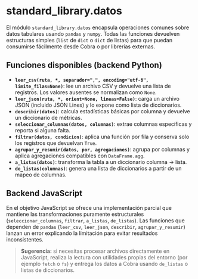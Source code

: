 # standard_library.datos

El módulo `standard_library.datos` encapsula operaciones comunes sobre datos tabulares usando `pandas` y `numpy`. Todas las funciones devuelven estructuras simples (`list` de `dict` o `dict` de listas) para que puedan consumirse fácilmente desde Cobra o por librerías externas.

## Funciones disponibles (backend Python)

- **`leer_csv(ruta, *, separador=",", encoding="utf-8", limite_filas=None)`**: lee un archivo CSV y devuelve una lista de registros. Los valores ausentes se normalizan como `None`.
- **`leer_json(ruta, *, orient=None, lineas=False)`**: carga un archivo JSON (incluido JSON Lines) y lo expone como lista de diccionarios.
- **`describir(datos)`**: calcula estadísticas básicas por columna y devuelve un diccionario de métricas.
- **`seleccionar_columnas(datos, columnas)`**: extrae columnas específicas y reporta si alguna falta.
- **`filtrar(datos, condicion)`**: aplica una función por fila y conserva solo los registros que devuelvan `True`.
- **`agrupar_y_resumir(datos, por, agregaciones)`**: agrupa por columnas y aplica agregaciones compatibles con `DataFrame.agg`.
- **`a_listas(datos)`**: transforma la tabla a un diccionario columna → lista.
- **`de_listas(columnas)`**: genera una lista de diccionarios a partir de un mapeo de columnas.

## Backend JavaScript

En el objetivo JavaScript se ofrece una implementación parcial que mantiene las transformaciones puramente estructurales (`seleccionar_columnas`, `filtrar`, `a_listas`, `de_listas`). Las funciones que dependen de `pandas` (`leer_csv`, `leer_json`, `describir`, `agrupar_y_resumir`) lanzan un error explicando la limitación para evitar resultados inconsistentes.

> **Sugerencia:** si necesitas procesar archivos directamente en JavaScript, realiza la lectura con utilidades propias del entorno (por ejemplo `fetch` o `fs`) y entrega los datos a Cobra usando `de_listas` o listas de diccionarios.

